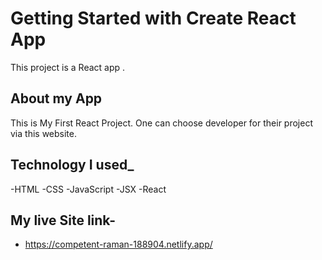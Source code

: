 # Getting Started with Create React App

This project is a React app .

## About my App

This is My First React Project. One can choose developer for their project via this website.

## Technology I used_
 -HTML
 -CSS
 -JavaScript
 -JSX
 -React

## My live Site link-
-   https://competent-raman-188904.netlify.app/